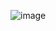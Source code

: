 ![image](https://github.com/Shoultt/Bogged-down-raw-shadow-mipmap-levels-4-MSAA/assets/149200119/96dd7618-3fdb-4b54-b7ba-f2cc06f4bb41)
